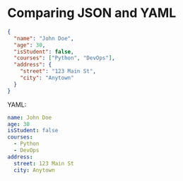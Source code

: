 # Comparing JSON and YAML

```json
{
  "name": "John Doe",
  "age": 30,
  "isStudent": false,
  "courses": ["Python", "DevOps"],
  "address": {
    "street": "123 Main St",
    "city": "Anytown"
  }
}
```
 
YAML:
```yaml
name: John Doe
age: 30
isStudent: false
courses:
  - Python
  - DevOps
address:
  street: 123 Main St
  city: Anytown
```